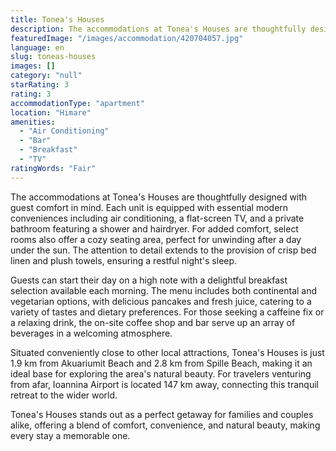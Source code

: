 ```yaml
---
title: Tonea's Houses
description: The accommodations at Tonea's Houses are thoughtfully designed with guest comfort in mind. Each unit is equipped with essential modern conveniences including ai
featuredImage: "/images/accommodation/420704057.jpg"
language: en
slug: toneas-houses
images: []
category: "null"
starRating: 3
rating: 3
accommodationType: "apartment"
location: "Himare"
amenities:
  - "Air Conditioning"
  - "Bar"
  - "Breakfast"
  - "TV"
ratingWords: "Fair"
---
```


The accommodations at Tonea's Houses are thoughtfully designed with guest comfort in mind. Each unit is equipped with essential modern conveniences including air conditioning, a flat-screen TV, and a private bathroom featuring a shower and hairdryer. For added comfort, select rooms also offer a cozy seating area, perfect for unwinding after a day under the sun. The attention to detail extends to the provision of crisp bed linen and plush towels, ensuring a restful night's sleep.

Guests can start their day on a high note with a delightful breakfast selection available each morning. The menu includes both continental and vegetarian options, with delicious pancakes and fresh juice, catering to a variety of tastes and dietary preferences. For those seeking a caffeine fix or a relaxing drink, the on-site coffee shop and bar serve up an array of beverages in a welcoming atmosphere.

Situated conveniently close to other local attractions, Tonea's Houses is just 1.9 km from Akuariumit Beach and 2.8 km from Spille Beach, making it an ideal base for exploring the area's natural beauty. For travelers venturing from afar, Ioannina Airport is located 147 km away, connecting this tranquil retreat to the wider world.

Tonea's Houses stands out as a perfect getaway for families and couples alike, offering a blend of comfort, convenience, and natural beauty, making every stay a memorable one.

